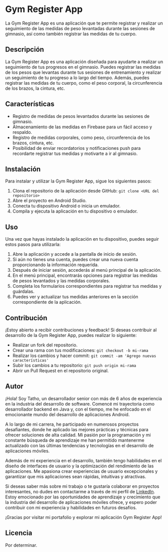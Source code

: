 # Gym Register App

La Gym Register App es una aplicación que te permite registrar y realizar un seguimiento de las medidas de peso levantadas durante las sesiones de gimnasio, así como también registrar las medidas de tu cuerpo.

## Descripción

La Gym Register App es una aplicación diseñada para ayudarte a realizar un seguimiento de tus progresos en el gimnasio. Puedes registrar las medidas de los pesos que levantas durante tus sesiones de entrenamiento y realizar un seguimiento de tu progreso a lo largo del tiempo. Además, puedes registrar las medidas de tu cuerpo, como el peso corporal, la circunferencia de los brazos, la cintura, etc.

## Características

- Registro de medidas de pesos levantados durante las sesiones de gimnasio.
- Almacenamiento de las medidas en Firebase para un fácil acceso y respaldo.
- Registro de medidas corporales, como peso, circunferencia de los brazos, cintura, etc.
- Posibilidad de enviar recordatorios y notificaciones push para recordarte registrar tus medidas y motivarte a ir al gimnasio.

## Instalación

Para instalar y utilizar la Gym Register App, sigue los siguientes pasos:

1. Clona el repositorio de la aplicación desde GitHub: `git clone <URL del repositorio>`
2. Abre el proyecto en Android Studio.
3. Conecta tu dispositivo Android o inicia un emulador.
4. Compila y ejecuta la aplicación en tu dispositivo o emulador.

## Uso

Una vez que hayas instalado la aplicación en tu dispositivo, puedes seguir estos pasos para utilizarla:

1. Abre la aplicación y accede a la pantalla de inicio de sesión.
2. Si aún no tienes una cuenta, puedes crear una nueva cuenta proporcionando la información requerida.
3. Después de iniciar sesión, accederás al menú principal de la aplicación.
4. En el menú principal, encontrarás opciones para registrar las medidas de pesos levantados y las medidas corporales.
5. Completa los formularios correspondientes para registrar tus medidas y guárdalas.
6. Puedes ver y actualizar tus medidas anteriores en la sección correspondiente de la aplicación.

## Contribución

¡Estoy abierto a recibir contribuciones y feedback! Si deseas contribuir al desarrollo de la Gym Register App, puedes realizar lo siguiente:

- Realizar un fork del repositorio.
- Crear una rama con tus modificaciones: `git checkout -b mi-rama`
- Realizar los cambios y hacer commit: `git commit -am 'Agrego nuevas características'`
- Subir los cambios a tu repositorio: `git push origin mi-rama`
- Abrir un Pull Request en el repositorio original.

## Autor

¡Hola! Soy Tatho, un desarrollador senior con más de 6 años de experiencia en la industria del desarrollo de software. Comencé mi trayectoria como desarrollador backend en Java y, con el tiempo, me he enfocado en el emocionante mundo del desarrollo de aplicaciones Android.

A lo largo de mi carrera, he participado en numerosos proyectos desafiantes, donde he aplicado las mejores prácticas y técnicas para ofrecer soluciones de alta calidad. Mi pasión por la programación y mi constante búsqueda de aprendizaje me han permitido mantenerme actualizado con las últimas tendencias y tecnologías en el desarrollo de aplicaciones móviles.

Además de mi experiencia en el desarrollo, también tengo habilidades en el diseño de interfaces de usuario y la optimización del rendimiento de las aplicaciones. Me apasiona crear experiencias de usuario excepcionales y garantizar que mis aplicaciones sean rápidas, intuitivas y atractivas.

Si deseas saber más sobre mi trabajo o te gustaría colaborar en proyectos interesantes, no dudes en contactarme a través de mi perfil de [LinkedIn](https://www.linkedin.com/in/joan-sebastián-martinez-moreno/). Estoy emocionado por las oportunidades de aprendizaje y crecimiento que la industria del desarrollo de aplicaciones móviles ofrece, y espero poder contribuir con mi experiencia y habilidades en futuros desafíos.

¡Gracias por visitar mi portafolio y explorar mi aplicación Gym Register App!

## Licencia

Por determinar.

